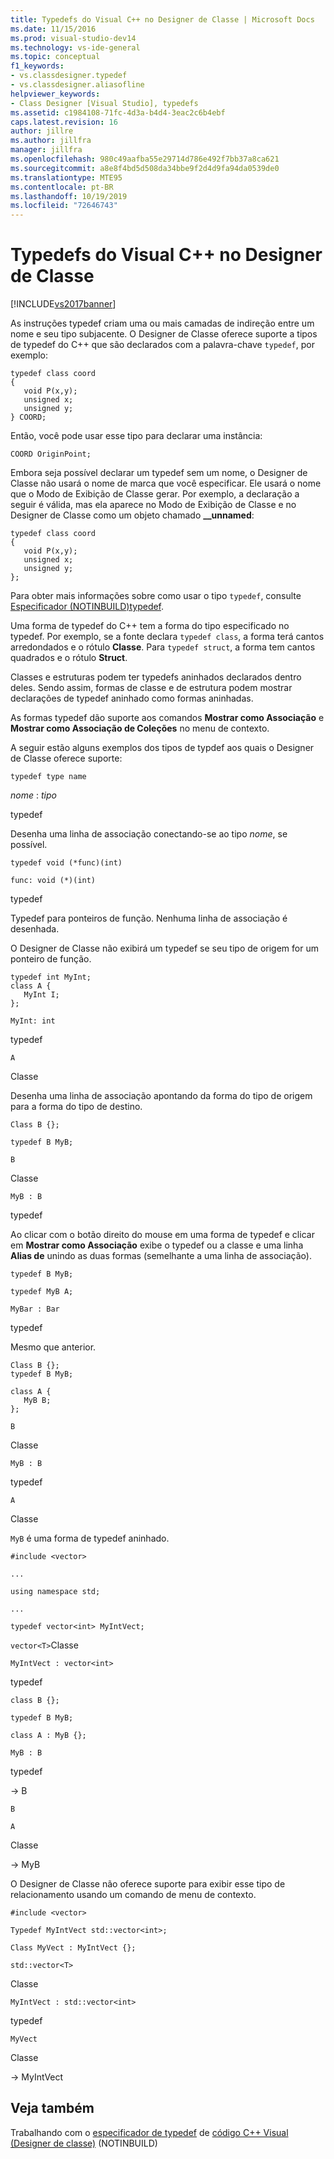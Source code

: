 ```yaml
---
title: Typedefs do Visual C++ no Designer de Classe | Microsoft Docs
ms.date: 11/15/2016
ms.prod: visual-studio-dev14
ms.technology: vs-ide-general
ms.topic: conceptual
f1_keywords:
- vs.classdesigner.typedef
- vs.classdesigner.aliasofline
helpviewer_keywords:
- Class Designer [Visual Studio], typedefs
ms.assetid: c1984108-71fc-4d3a-b4d4-3eac2c6b4ebf
caps.latest.revision: 16
author: jillre
ms.author: jillfra
manager: jillfra
ms.openlocfilehash: 980c49aafba55e29714d786e492f7bb37a8ca621
ms.sourcegitcommit: a8e8f4bd5d508da34bbe9f2d4d9fa94da0539de0
ms.translationtype: MTE95
ms.contentlocale: pt-BR
ms.lasthandoff: 10/19/2019
ms.locfileid: "72646743"
---
```

# <a name="visual-c-typedefs-in-class-designer"></a>Typedefs do Visual C++ no Designer de Classe
[!INCLUDE[vs2017banner](../includes/vs2017banner.md)]

As instruções typedef criam uma ou mais camadas de indireção entre um nome e seu tipo subjacente. O Designer de Classe oferece suporte a tipos de typedef do C++ que são declarados com a palavra-chave `typedef`, por exemplo:

```
typedef class coord
{
   void P(x,y);
   unsigned x;
   unsigned y;
} COORD;
```

 Então, você pode usar esse tipo para declarar uma instância:

 `COORD OriginPoint;`

 Embora seja possível declarar um typedef sem um nome, o Designer de Classe não usará o nome de marca que você especificar. Ele usará o nome que o Modo de Exibição de Classe gerar. Por exemplo, a declaração a seguir é válida, mas ela aparece no Modo de Exibição de Classe e no Designer de Classe como um objeto chamado **__unnamed**:

```
typedef class coord
{
   void P(x,y);
   unsigned x;
   unsigned y;
};
```

 Para obter mais informações sobre como usar o tipo `typedef`, consulte [Especificador (NOTINBUILD)typedef](https://msdn.microsoft.com/cc96cf26-ba93-4179-951e-695d1f5fdcf1).

 Uma forma de typedef do C++ tem a forma do tipo especificado no typedef. Por exemplo, se a fonte declara `typedef class`, a forma terá cantos arredondados e o rótulo **Classe**. Para `typedef struct`, a forma tem cantos quadrados e o rótulo **Struct**.

 Classes e estruturas podem ter typedefs aninhados declarados dentro deles. Sendo assim, formas de classe e de estrutura podem mostrar declarações de typedef aninhado como formas aninhadas.

 As formas typedef dão suporte aos comandos **Mostrar como Associação** e **Mostrar como Associação de Coleções** no menu de contexto.

 A seguir estão alguns exemplos dos tipos de typdef aos quais o Designer de Classe oferece suporte:

 `typedef type name`

 *nome* : *tipo*

 typedef

 Desenha uma linha de associação conectando-se ao tipo *nome*, se possível.

 `typedef void (*func)(int)`

 `func: void (*)(int)`

 typedef

 Typedef para ponteiros de função. Nenhuma linha de associação é desenhada.

 O Designer de Classe não exibirá um typedef se seu tipo de origem for um ponteiro de função.

```
typedef int MyInt;
class A {
   MyInt I;
};
```

 `MyInt: int`

 typedef

 `A`

 Classe

 Desenha uma linha de associação apontando da forma do tipo de origem para a forma do tipo de destino.

 `Class B {};`

 `typedef B MyB;`

 `B`

 Classe

 `MyB : B`

 typedef

 Ao clicar com o botão direito do mouse em uma forma de typedef e clicar em **Mostrar como Associação** exibe o typedef ou a classe e uma linha **Alias de** unindo as duas formas (semelhante a uma linha de associação).

 `typedef B MyB;`

 `typedef MyB A;`

 `MyBar : Bar`

 typedef

 Mesmo que anterior.

```
Class B {};
typedef B MyB;

class A {
   MyB B;
};
```

 `B`

 Classe

 `MyB : B`

 typedef

 `A`

 Classe

 `MyB` é uma forma de typedef aninhado.

 `#include <vector>`

 `...`

 `using namespace std;`

 `...`

 `typedef vector<int> MyIntVect;`

 `vector<T>`Classe

 `MyIntVect : vector<int>`

 typedef

 `class B {};`

 `typedef B MyB;`

 `class A : MyB {};`

 `MyB : B`

 typedef

 -> B

 `B`

 `A`

 Classe

 -> MyB

 O Designer de Classe não oferece suporte para exibir esse tipo de relacionamento usando um comando de menu de contexto.

 `#include <vector>`

 `Typedef MyIntVect std::vector<int>;`

 `Class MyVect : MyIntVect {};`

 `std::vector<T>`

 Classe

 `MyIntVect : std::vector<int>`

 typedef

 `MyVect`

 Classe

 -> MyIntVect

## <a name="see-also"></a>Veja também
 Trabalhando com o [especificador de typedef](https://msdn.microsoft.com/cc96cf26-ba93-4179-951e-695d1f5fdcf1) de [código C++ Visual (Designer de classe)](../ide/working-with-visual-cpp-code-class-designer.md) (NOTINBUILD)

